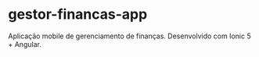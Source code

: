 # gestor-financas-app
Aplicação mobile de gerenciamento de finanças. Desenvolvido com Ionic 5 + Angular.
